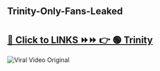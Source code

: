 
 ## Trinity-Only-Fans-Leaked

# <h2><a href="https://clipsfans.com/Trinity&ref=git">🔗 Click to LINKS ⏩⏩ 👉 🟢 Trinity </a></h2>

<a href="https://clipsfans.com/Trinity&ref=git" rel="nofollow" data-target="animated-image.originalLink"><img src="https://i.ibb.co.com/xMMVF88/686577567.gif" alt="Viral Video Original" style="max-width: 100%; display: inline-block;" data-target="animated-image.originalImage"></a>
